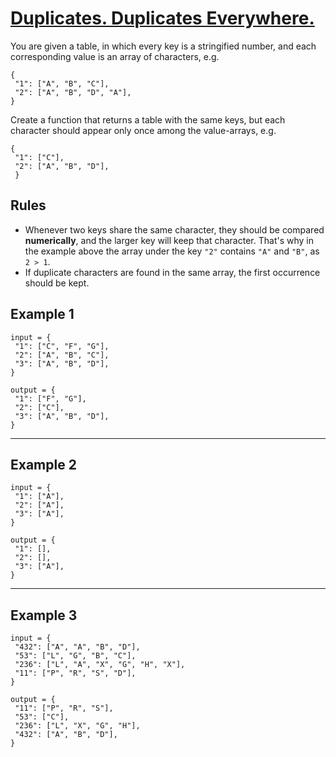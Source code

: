 # [Duplicates. Duplicates Everywhere.](https://www.codewars.com/kata/duplicates-duplicates-everywhere "https://www.codewars.com/kata/5e8dd197c122f6001a8637ca")

You are given a table, in which every key is a stringified number, and each corresponding value is
an array of characters, e.g.

```
{
 "1": ["A", "B", "C"],
 "2": ["A", "B", "D", "A"],
}
```

Create a function that returns a table with the same keys, but each character should appear only
once among the value-arrays, e.g.

```
{
 "1": ["C"],
 "2": ["A", "B", "D"],
 }
 ```

## Rules

* Whenever two keys share the same character, they should be compared **numerically**, and the
  larger key will keep that character. That's why in the example above the array under the key `"2"`
  contains `"A"` and `"B"`, as `2 > 1`.
* If duplicate characters are found in the same array, the first occurrence should be kept.

## Example 1

```
input = {
 "1": ["C", "F", "G"],
 "2": ["A", "B", "C"],
 "3": ["A", "B", "D"],
}

output = {
 "1": ["F", "G"],
 "2": ["C"],
 "3": ["A", "B", "D"],
}
```
___

## Example 2

```
input = {
 "1": ["A"],
 "2": ["A"],
 "3": ["A"],
}

output = {
 "1": [],
 "2": [],
 "3": ["A"],
}
```
___

## Example 3

```
input = {
 "432": ["A", "A", "B", "D"],
 "53": ["L", "G", "B", "C"],
 "236": ["L", "A", "X", "G", "H", "X"],
 "11": ["P", "R", "S", "D"],
}

output = {
 "11": ["P", "R", "S"],
 "53": ["C"],
 "236": ["L", "X", "G", "H"],
 "432": ["A", "B", "D"],
}
```